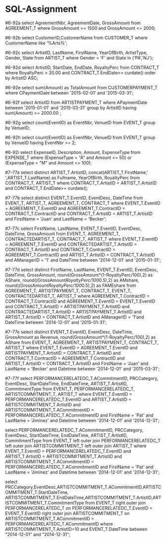 # SQL-Assignment
#6-92a
select AgreementNbr, AgreementDate, GrossAmount
from AGREEMENT_T
where GrossAmount >= 1500 and GrossAmount <= 2000;

#6-92b
select CustomerID,CustomerName
from CUSTOMER_T
where CustomerName like '%Arts%';

#6-92c
select ArtistID, LastName, FirstName, YearOfBirth, ArtistType, Gender, State
from ARTIST_T
where Gender = 'F' and State in ('PA','NJ');

#6-92d
select ArtistID, StartDate, EndDate, RoyaltyPerc
from CONTRACT_T
where RoyaltyPerc > 20.00 and
CONTRACT_T.EndDate>= curdate()
order by ArtistID ASC;

#6-92e
select sum(Amount) as TotalAmount
from CUSTOMERPAYMENT_T
where CPaymentDate between '2015-02-01' and '2015-03-31';

#6-92f
select ArtistID
from ARTISTPAYMENT_T
where APaymentDate between '2015-01-01' and '2015-03-31'
group by ArtistID
having sum(Amount) >= 2000.00 ;

#6-92g
select count(EventID) as EventNbr, VenueID
from EVENT_T
group by VenueID;

#6-92h
select count(EventID) as EventNbr, VenueID
from EVENT_T
group by VenueID
having EventNbr >= 2;

#6-92i 
select ExpenseID, Description, Amount, ExpenseType
from EXPENSE_T
where (ExpenseType = "A" and Amount <= 50) 
or (ExpenseType = "M" and Amount <= 100); 

#7-77a
select distinct ARTIST_T.ArtistID, 
concat(ARTIST_T.FirstName,' ',ARTIST_T.LastName) as Fullname, YearOfBirth, RoyaltyPerc
from CONTRACT_T, ARTIST_T
where CONTRACT_T.ArtistID = ARTIST_T.ArtistID and
CONTRACT_T.EndDate>= curdate();

#7-77b
select distinct EVENT_T.EventID, EventDesc, DateTime
from EVENT_T, ARTIST_T, AGREEMENT_T, CONTRACT_T
where EVENT_T.EventID = AGREEMENT_T.EventID and
AGREEMENT_T.ContractID = CONTRACT_T.ContractID and
CONTRACT_T.ArtistID = ARTIST_T.ArtistID and
FirstName = 'Juan' and LastName = 'Becker';

#7-77c
select FirstName, LastName, EVENT_T.EventID, EventDesc, DateTime, GrossAmount
from EVENT_T, AGREEMENT_T, CONTRACTEDARTIST_T, CONTRACT_T, ARTIST_T
where EVENT_T.EventID = AGREEMENT_T.EventID and
CONTRACTEDARTIST_T.ArtistID = CONTRACT_T.ArtistID and
CONTRACT_T.ContractID = AGREEMENT_T.ContractID and
ARTIST_T.ArtistID = CONTRACT_T.ArtistID and
AManagerID = '1' and 
DateTime between '2014-12-01' and '2015-01-31';

#7-77d 
select distinct FirstName, LastName, EVENT_T.EventID, EventDesc, DateTime, GrossAmount, 
round(GrossAmount*(1-RoyaltyPerc/100),2) as AShare,
round((GrossAmount*RoyaltyPerc/100*0.5),2) as AMshare, 
round((GrossAmount*RoyaltyPerc/100*0.5),2) as FAMEshare
from AGREEMENT_T, ARTISTPAYMENT_T, CONTRACT_T, EVENT_T, CONTRACTEDARTIST_T, ARTIST_T
where AGREEMENT_T.ContractID = CONTRACT_T.ContractID and
AGREEMENT_T.EventID = EVENT_T.EventID and
CONTRACT_T.ArtistID = ARTISTPAYMENT_T.ArtistID and
CONTRACTEDARTIST_T.ArtistID = ARTISTPAYMENT_T.ArtistID and
ARTIST_T.ArtistID = CONTRACT_T.ArtistID and
AManagerID = '1'and 
DateTime between '2014-12-01' and '2015-01-31';


#7-77e 
select distinct EVENT_T.EventID, EventDesc, DateTime, GrossAmount as Revenue, 
round(GrossAmount*(1-RoyaltyPerc/100),2) as AShare
from EVENT_T, AGREEMENT_T, ARTISTPAYMENT_T, CONTRACT_T, ARTIST_T
where EVENT_T.EventID = AGREEMENT_T.EventID and
ARTISTPAYMENT_T.ArtistID = CONTRACT_T.ArtistID and
CONTRACT_T.ContractID = AGREEMENT_T.ContractID and
ARTIST_T.ArtistID = CONTRACT_T.ArtistID and
FirstName = 'Juan' and LastName = 'Becker' and
Datetime between '2014-12-01' and '2015-03-31';

#7-77f
select PERFORMANCERELATEDC_T.ACommitmentID, PRCCategory, EventDesc, 
StartDateTime, EndDateTime, ARTIST_T.ArtistID, CommitmentType
from EVENT_T, PERFORMANCERELATEDC_T,  ARTISTCOMMITMENT_T, ARTIST_T
where EVENT_T.EventID = PERFORMANCERELATEDC_T.EventID and 
ARTIST_T.ArtistID = ARTISTCOMMITMENT_T.ArtistID and
ARTISTCOMMITMENT_T.ACommitmentID = PERFORMANCERELATEDC_T.ACommitmentID and
FirstName = 'Pat' and LastName = 'Jiminez' and 
Datetime between '2014-12-01' and '2014-12-31';

select PERFORMANCERELATEDC_T.ACommitmentID, PRCCategory, EventDesc, 
StartDateTime, EndDateTime, ARTIST_T.ArtistID, CommitmentType
from EVENT_T 
left outer join PERFORMANCERELATEDC_T
left outer join ARTISTCOMMITMENT_T
left outer join ARTIST_T
where EVENT_T.EventID = PERFORMANCERELATEDC_T.EventID and 
ARTIST_T.ArtistID = ARTISTCOMMITMENT_T.ArtistID and
ARTISTCOMMITMENT_T.ACommitmentID = PERFORMANCERELATEDC_T.ACommitmentID and
FirstName = 'Pat' and LastName = 'Jiminez' and 
Datetime between '2014-12-01' and '2014-12-31';

select PRCCategory,EventDesc,ARTISTCOMMITMENT_T.ACommitmentID,ARTISTCOMMITMENT_T.StartDateTime,
ARTISTCOMMITMENT_T.EndDateTime,ARTISTCOMMITMENT_T.ArtistID,ARTISTCOMMITMENT_T.CommitmentType
from EVENT_T
right outer join PERFORMANCERELATEDC_T on PERFORMANCERELATEDC_T.EventID = EVENT_T.EventID
right outer join ARTISTCOMMITMENT_T on ARTISTCOMMITMENT_T.ACommitmentID = PERFORMANCERELATEDC_T.ACommitmentID
where ARTISTCOMMITMENT_T.ArtistID=10 and EVENT_T.DateTime between "2014-12-01" and "2014-12-31";
